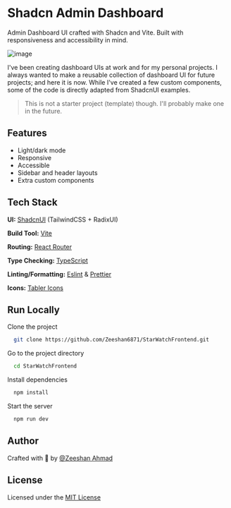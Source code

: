 # Shadcn Admin Dashboard

Admin Dashboard UI crafted with Shadcn and Vite. Built with responsiveness and accessibility in mind.

![image](https://github.com/user-attachments/assets/be849d89-21fc-48a5-9104-ef2e696bb760)


I've been creating dashboard UIs at work and for my personal projects. I always wanted to make a reusable collection of dashboard UI for future projects; and here it is now. While I've created a few custom components, some of the code is directly adapted from ShadcnUI examples.

> This is not a starter project (template) though. I'll probably make one in the future.

## Features

- Light/dark mode
- Responsive
- Accessible
- Sidebar and header layouts
- Extra custom components

## Tech Stack

**UI:** [ShadcnUI](https://ui.shadcn.com) (TailwindCSS + RadixUI)

**Build Tool:** [Vite](https://vitejs.dev/)

**Routing:** [React Router](https://reactrouter.com/en/main)

**Type Checking:** [TypeScript](https://www.typescriptlang.org/)

**Linting/Formatting:** [Eslint](https://eslint.org/) & [Prettier](https://prettier.io/)

**Icons:** [Tabler Icons](https://tabler.io/icons)

## Run Locally

Clone the project

```bash
  git clone https://github.com/Zeeshan6871/StarWatchFrontend.git
```

Go to the project directory

```bash
  cd StarWatchFrontend
```

Install dependencies

```bash
  npm install
```

Start the server

```bash
  npm run dev
```

## Author

Crafted with 🤍 by [@Zeeshan Ahmad](https://github.com/Zeeshan6871)

## License

Licensed under the [MIT License](https://choosealicense.com/licenses/mit/)

